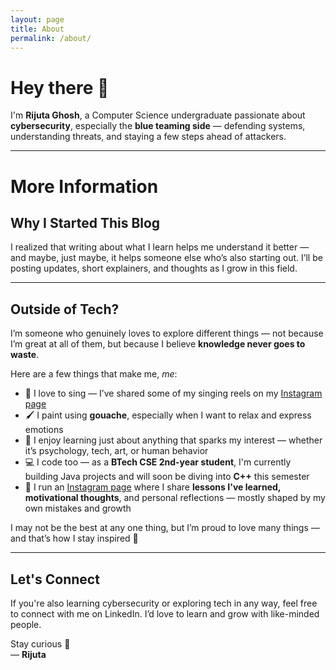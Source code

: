 ```yaml
---
layout: page
title: About
permalink: /about/
---
```


# Hey there 👋

I'm **Rijuta Ghosh**, a Computer Science undergraduate passionate about **cybersecurity**, especially the **blue teaming side** — defending systems, understanding threats, and staying a few steps ahead of attackers.


---


# More Information

## Why I Started This Blog

I realized that writing about what I learn helps me understand it better — and maybe, just maybe, it helps someone else who’s also starting out. I’ll be posting updates, short explainers, and thoughts as I grow in this field.

---

## Outside of Tech?

I’m someone who genuinely loves to explore different things — not because I’m great at all of them, but because I believe **knowledge never goes to waste**.

Here are a few things that make me, *me*:

- 🎤 I love to sing — I’ve shared some of my singing reels on my [Instagram page](https://instagram.com/riju.ta_)
- 🖌️ I paint using **gouache**, especially when I want to relax and express emotions
- 🧠 I enjoy learning just about anything that sparks my interest — whether it’s psychology, tech, art, or human behavior
- 💻 I code too — as a **BTech CSE 2nd-year student**, I'm currently building Java projects and will soon be diving into **C++** this semester
- 💬 I run an [Instagram page](https://instagram.com/_cheshire.cat_15) where I share **lessons I've learned, motivational thoughts**, and personal reflections — mostly shaped by my own mistakes and growth

I may not be the best at any one thing, but I’m proud to love many things — and that’s how I stay inspired 🌻

---

## Let's Connect

If you're also learning cybersecurity or exploring tech in any way, feel free to connect with me on LinkedIn. I’d love to learn and grow with like-minded people.

Stay curious 🔐  
— **Rijuta**


